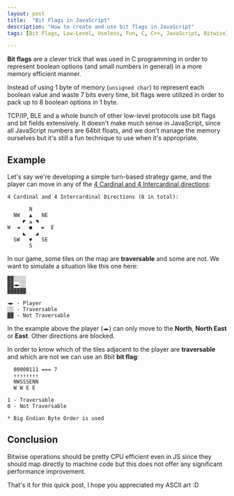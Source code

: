 ```yaml
---
layout: post
title:  "Bit Flags in JavaScript"
description: "How to create and use bit flags in JavaScript"
tags: [Bit Flags, Low-Level, Useless, Fun, C, C++, JavaScript, Bitwise]

---
```


**Bit flags** are a clever trick that was used in C programming in order to
represent boolean options (and small numbers in general) in a more memory
efficient manner. 

Instead of using 1 byte of memory (`unsigned char`) to represent each boolean
value and waste 7 bits every time, bit flags were utilized in order to pack up
to 8 boolean options in 1 byte.

TCP/IP, BLE and a whole bunch of other low-level protocols use bit flags and bit
fields extensively. It doesn't make much sense in JavaScript, since all
JavaScript numbers are 64bit floats, and we don't manage the memory ourselves
but it's still a fun technique to use when it's appropriate.

## Example

Let's say we're developing a simple turn-based strategy game, and the player
can move in any of the [4 Cardinal and 4 Intercardinal directions](https://en.wikipedia.org/wiki/Cardinal_direction):

```
4 Cardinal and 4 Intercardinal Directions (8 in total):

       N       
  NW   ▲   NE  
     ◤ ◮ ◥     
W  ◄   ●   ►  E
     ◣   ◢     
  SW   ▼   SE  
       S       
```

In our game, some tiles on the map are **traversable** and some are not.
We want to simulate a situation like this one here:

```
▓▓░░░░
▓▓◄►░░
▓▓▓▓▓▓

◄► - Player
░░ - Traversable
▓▓ - Not Traversable
```

In the example above the player (`◄►`) can only move to the **North**,
**North East** or **East**. Other directions are blocked.

In order to know which of the tiles adjacent to the player are **traversable**
and which are not we can use an 8bit **bit flag**:

```
  00000111 === 7
  ↑↑↑↑↑↑↑↑
  NWSSSENN
  W W E E 

1 - Traversable
0 - Not Traversable

* Big Endian Byte Order is used
```

## Conclusion

Bitwise operations should be pretty CPU efficient even in JS since they should
map directly to machine code but this does not offer any significant
performance improvement.

That's it for this quick post, I hope you appreciated my ASCII art :D

